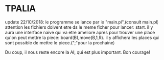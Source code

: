 # TPALIA
update 22/10/2018:
le programme se lance par le "main.pl",(consult main.pl) attention les fichiers doivent etre ds le meme ficher
pour lancer:     start. 
  il y aura une interface naive qui va etre ameliore apres 
pour trouver une place qu'on peut mettre la piece:  board(B),move(B,1,R).
  il y affichera les places qui sont possible de mettre le piece.(";"pour la prochaine)

Du coup, il nous reste encore la AI, qui est plus important. Bon courage!

  
